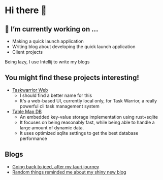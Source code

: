 # Hi there 👋

## 🔭 I’m currently working on ...
- Making a quick launch application
- Writing blog about developing the quick launch application
- Client projects

Being lazy, I use Intellij to write my blogs

## You might find these projects interesting!

- [Taskwarrior Web](https://github.com/tmahmood/taskwarrior-web)
  - I should find a better name for this
  - It's a web-based UI, currently local only, for Task Warrior, a really powerful cli task management system
- [Table Map DB](https://github.com/tmahmood/table_map_db)
  - An embedded key-value storage implementation using rust+sqlite
  - It focuses on being reasonably fast, while being able to handle a large amount of dynamic data.
  - It uses optimized sqlite settings to get the best database performance


## Blogs
- [Going back to iced, after my tauri journey](blogs/2024/Nov/24.md)
- [Random things reminded me about my shiny new blog](blogs/2025/Jan/24.md)

<!--

Here are some ideas to get you started:

- 🌱 I’m currently learning ...
- 👯 I’m looking to collaborate on ...
- 🤔 I’m looking for help with ...
- 💬 Ask me about ...
- 📫 How to reach me: ...
- 😄 Pronouns: ...
- ⚡ Fun fact: ...
-->

